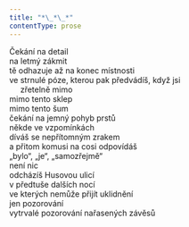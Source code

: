 ```yaml
---
title: "*\_*\_*"
contentType: prose
---
```


<section>

Čekání na detail  
na letmý zákmit  
tě odhazuje až na konec místnosti  
ve strnulé póze, kterou pak předvádíš, když jsi  
     zřetelně mimo  
mimo tento sklep  
mimo tento šum  
čekání na jemný pohyb prstů  
někde ve vzpomínkách  
díváš se nepřítomným zrakem  
a přitom komusi na cosi odpovídáš  
„bylo“, „je“, „samozřejmě“  
není nic  
odcházíš Husovou ulicí  
v předtuše dalších nocí  
ve kterých nemůže přijít uklidnění  
jen pozorování  
vytrvalé pozorování nařasených závěsů

</section>
